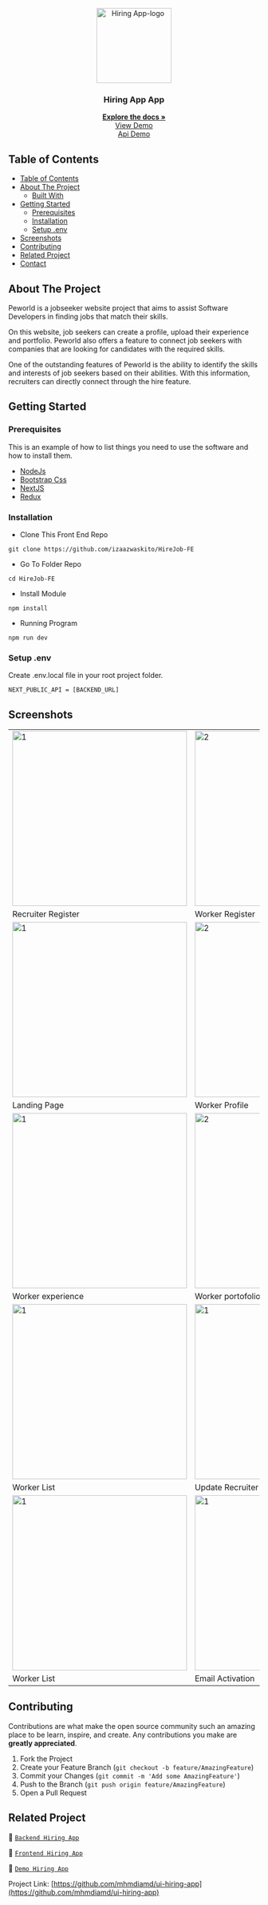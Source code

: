 <p align="center">
<div align="center">
  <img height="150" src="https://cdn.discordapp.com/attachments/1118733891738554480/1147830303457550416/Screenshot_120-removebg-preview.png" alt="Hiring App-logo" border="0"/>
</div>
  <h3 align="center">Hiring App App</h3>
  <p align="center">
    <a href="https://github.com/mhmdiamd/ui-hiring-app"><strong>Explore the docs »</strong></a>
    <br />
    <a href="https://yugawe.vercel.app/">View Demo</a>
    <br />
    <a href="https://restapi-hiring-app-pijarcamp-production.up.railway.app/api/v1/">Api Demo</a>
  </p>
</p>

<!-- TABLE OF CONTENTS -->

## Table of Contents

- [Table of Contents](#table-of-contents)
- [About The Project](#about-the-project)
  - [Built With](#built-with)
- [Getting Started](#getting-started)
  - [Prerequisites](#prerequisites)
  - [Installation](#installation)
  - [Setup .env](#setup-env)
- [Screenshots](#screenshots)
- [Contributing](#contributing)
- [Related Project](#related-project)
- [Contact](#contact)

<!-- ABOUT THE PROJECT -->

## About The Project

Peworld is a jobseeker website project that aims to assist Software Developers in finding jobs that match their skills.

On this website, job seekers can create a profile, upload their experience and portfolio. Peworld also offers a feature to connect job seekers with companies that are looking for candidates with the required skills.

One of the outstanding features of Peworld is the ability to identify the skills and interests of job seekers based on their abilities. With this information, recruiters can directly connect through the hire feature.

<!-- GETTING STARTED -->

## Getting Started

### Prerequisites

This is an example of how to list things you need to use the software and how to install them.

- [NodeJs](https://nodejs.org/en/download/)
- [Bootstrap Css](https://getbootstrap.com/)
- [NextJS](https://nextjs.org/)
- [Redux](https://redux.js.org/)

### Installation

- Clone This Front End Repo

```
git clone https://github.com/izaazwaskito/HireJob-FE
```

- Go To Folder Repo

```
cd HireJob-FE
```

- Install Module

```
npm install
```

- Running Program

```
npm run dev
```

### Setup .env

Create .env.local file in your root project folder.

```
NEXT_PUBLIC_API = [BACKEND_URL]
```

<!-- ROADMAP -->

## Screenshots

<table>
 <tr>
    <td><img width="350px" src="./documentation/recruiter-register.png"  border="0" border="0" alt="1" /></td>
    <td> <img width="350px" src="./documentation/register.png" \ border="0"  border="0"  border="0"  alt="2" /></td>
  </tr>
   <tr>
    <td>Recruiter Register</td>
    <td>Worker Register</td>
  </tr>
  
  <tr>
    <td><img width="350px" src="./documentation/home.png"  border="0" border="0" alt="1" /></td>
    <td> <img width="350px" src="./documentation/worker-profile.png" \ border="0"  border="0"  border="0"  alt="2" /></td>
  </tr>
   <tr>
    <td>Landing Page</td>
    <td>Worker Profile</td>
  </tr>

  <tr>
    <td><img width="350px" src="./documentation/worker-experience.png"  border="0" border="0" alt="1" /></td>
    <td> <img width="350px" src="./documentation/worker-portofolio.png" \ border="0"  border="0"  border="0"  alt="2" /></td>
  </tr>
   <tr>
    <td>Worker experience</td>
    <td>Worker portofolio</td>
  </tr>

  <tr>
    <td><img width="350px" src="./documentation/search-result.png"  border="0" border="0" alt="1" /></td>
    <td><img width="350px" src="./documentation/update-recruiter.png"  border="0" border="0" alt="1" /></td>
  </tr>
   <tr>
    <td>Worker List</td>
    <td>Update Recruiter</td>
  </tr>

  <tr>
    <td><img width="350px" src="./documentation/profile-recruiter.png"  border="0" border="0" alt="1" /></td>
    <td><img width="350px" src="./documentation/email-activation.png"  border="0" border="0" alt="1" /></td>
  </tr>
   <tr>
    <td>Worker List</td>
    <td>Email Activation</td>
  </tr>

</table>
<!-- CONTRIBUTING -->

## Contributing

Contributions are what make the open source community such an amazing place to be learn, inspire, and create. Any contributions you make are **greatly appreciated**.

1. Fork the Project
2. Create your Feature Branch (`git checkout -b feature/AmazingFeature`)
3. Commit your Changes (`git commit -m 'Add some AmazingFeature'`)
4. Push to the Branch (`git push origin feature/AmazingFeature`)
5. Open a Pull Request

## Related Project

:rocket: [`Backend Hiring App`](https://github.com/mhmdiamd/restapi-hiring-app-pijarcamp)

:rocket: [`Frontend Hiring App`](https://github.com/mhmdiamd/ui-hiring-app)

:rocket: [`Demo Hiring App`](https://yugawe.vercel.app/)

Project Link: [https://github.com/mhmdiamd/ui-hiring-app](https://github.com/mhmdiamd/ui-hiring-app)
